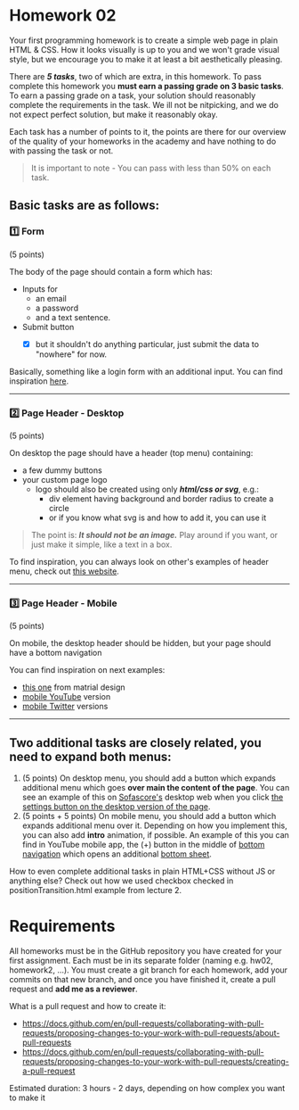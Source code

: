 # Homework 02

Your first programming homework is to create a simple web page in plain HTML & CSS. 
How it looks visually is up to you and we won't grade visual style, but we encourage you to make it at least a bit aesthetically pleasing.

There are ***5 tasks***, two of which are extra, in this homework. 
To pass complete this homework you **must earn a passing grade on 3 basic tasks**. 
To earn a passing grade on a task, your solution should reasonably complete the requirements in the task. We ill not be nitpicking, and we do not expect perfect solution, but make it reasonably okay.

Each task has a number of points to it, the points are there for our overview of the quality of your homeworks in the academy and have nothing to do with passing the task or not. 


> It is important to note - You can pass with less than 50% on each task.

## Basic tasks are as follows:


### :one: Form
(5 points)

The body of the page should contain a form which has: 
  * Inputs for
    * an email
    * a password 
    * and a text sentence. 
  * Submit button
    - [x] but it shouldn't do anything particular, just submit the data to "nowhere" for now.


Basically, something like a login form with an additional input. You can find inspiration [here](Facebook_login.png). 

---

### :two: Page Header - Desktop
(5 points) 

On desktop the page should have a header (top menu) containing:
  * a few dummy buttons
  * your custom page logo
    * logo should also be created using only ***html/css or svg***, e.g.:
      * div element having background and border radius to create a circle
      * or if you know what svg is and how to add it, you can use it 

> The point is: ***It should not be an image.*** Play around if you want, or just make it simple, like a text in a box. 

To find inspiration, you can always look on other's examples of header menu, check out [this website](https://elementor.com/blog/website-header-design/).

---

### :three: Page Header - Mobile
(5 points) 

On mobile, the desktop header should be hidden, but your page should have a bottom navigation 


You can find inspiration on next examples:
* [this one](https://m2.material.io/components/bottom-navigation) from matrial design
* [mobile YouTube](https://www.youtube.com) version
* [mobile Twitter](https://twitter.com/home) versions

---


## Two additional tasks are closely related, you need to expand both menus:

1. (5 points) On desktop menu, you should add a button which expands additional menu which goes **over main the content of the page**. You can see an example of this on [Sofascore's](https://www.sofascore.com/) desktop web when you click [the settings button on the desktop version of the page](Sofascore_settings.png).
2. (5 points + 5 points) On mobile menu, you should add a button which expands additional menu over it. Depending on how you implement this, you can also add **intro** animation, if possible. An example of this you can find in YouTube mobile app, the (+) button in the middle of [bottom navigation](YouTubeMobile_closed.jpg) which opens an additional [bottom sheet](YouTubeMobile_open.jpg).

How to even complete additional tasks in plain HTML+CSS without JS or anything else? Check out how we used checkbox checked in positionTransition.html example from lecture 2.

# Requirements

All homeworks must be in the GitHub repository you have created for your first assignment. Each must be in its separate folder (naming e.g. hw02, homework2, ...). You must create a git branch for each homework, add your commits on that new branch, and once you have finished it, create a pull request and **add me as a reviewer**.

What is a pull request and how to create it:
- https://docs.github.com/en/pull-requests/collaborating-with-pull-requests/proposing-changes-to-your-work-with-pull-requests/about-pull-requests
- https://docs.github.com/en/pull-requests/collaborating-with-pull-requests/proposing-changes-to-your-work-with-pull-requests/creating-a-pull-request

Estimated duration: 3 hours - 2 days, depending on how complex you want to make it

